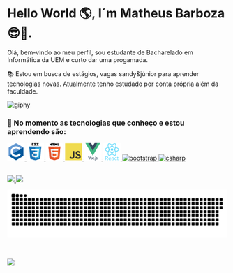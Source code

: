 <h1 align="left"><b>Hello World 🌎, I´m Matheus Barboza 😎🌹.</b></h1>
<p align="left">Olá, bem-vindo ao meu perfil, sou estudante de Bacharelado em Informática da UEM e curto dar uma progamada.</p>
<p align="left">📚 Estou em busca de estágios, vagas sandy&júnior para aprender tecnologias novas. Atualmente tenho estudado por conta própria além da faculdade.</p>

![giphy](https://github.com/M4Barboza/M4Barboza/assets/71778218/cfe9657f-e0ff-47cb-9430-d1199db582a8)

<h3 align="left">🤖 No momento as tecnologias que conheço e estou aprendendo são:</h3>

<p align="left"> 
<a href="https://www.cprogramming.com/" target="_blank"> <img src="https://raw.githubusercontent.com/devicons/devicon/master/icons/c/c-original.svg" alt="c" width="40" height="40"/> </a> 
<a href="https://www.w3schools.com/css/" target="_blank"> <img src="https://raw.githubusercontent.com/devicons/devicon/master/icons/css3/css3-original-wordmark.svg" alt="css3" width="40" height="40"/> </a> 
<a href="https://www.w3.org/html/" target="_blank"> <img src="https://raw.githubusercontent.com/devicons/devicon/master/icons/html5/html5-original-wordmark.svg" alt="html5" width="40" height="40"/> </a> 
<a href="https://developer.mozilla.org/en-US/docs/Web/JavaScript" target="_blank"> <img src="https://raw.githubusercontent.com/devicons/devicon/master/icons/javascript/javascript-original.svg" alt="javascript" width="40" height="40"/> </a> 
<a href="https://vuejs.org/" target="_blank"> <img src="https://raw.githubusercontent.com/devicons/devicon/master/icons/vuejs/vuejs-original-wordmark.svg" alt="vuejs" width="40" height="40"/> </a>
<a href="https://reactjs.org/" target="_blank"> <img src="https://raw.githubusercontent.com/devicons/devicon/master/icons/react/react-original-wordmark.svg" alt="react" width="40" height="40"/> </a> 
<a href="" target="_blank"><img src="https://cdn.jsdelivr.net/gh/devicons/devicon/icons/bootstrap/bootstrap-original.svg" alt="bootstrap" width="40" height="40"/> </a> 
<a href="" target="_blank"><img src="https://cdn.jsdelivr.net/gh/devicons/devicon/icons/csharp/csharp-original.svg" alt="csharp" width="40" height="40"/> </a> 
</p>

<br>

<a href="https://github.com/M4Barboza">
  <img height="180em" src="https://github-readme-stats.vercel.app/api?username=M4Barboza&theme=dracula&show_icons=true" />
  <img height="180em" src="https://github-readme-stats.vercel.app/api/top-langs/?username=M4Barboza&layout=compact&langs_count=7&theme=dracula"/>
</a>

<br>
<div align="center">
  
  ![Snake animation](https://github.com/M4Barboza/M4Barboza/blob/output/github-contribution-grid-snake.svg)
  
</div>
<br>
<p align="left">
  </a>
  <a href="https://www.linkedin.com/in/matheus-barboza/" alt="Linkedin">
  <img src="https://img.shields.io/badge/-Linkedin-0e76a8?style=for-the-badge&logo=Linkedin&logoColor=white&link=https://www.linkedin.com/in/matheus-barboza/" /></a>
</p> 






